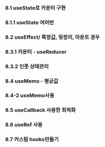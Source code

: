 ### 8.1 useState로 카운터 구현

### 8.1.1 useState 여러번

### 8.2 useEffect/ 특정값, 뒷정리, 마운트 경우

### 8.3.1 카운터 - useReducer

### 8.3.2 인풋 상태관리

### 8.4 useMemo - 평균값

### 8.4-2 useMemo사용

### 8.5 useCallback 사용한 최적화

### 8.6 useRef 사용

### 8.7 커스텀 hooks만들기
